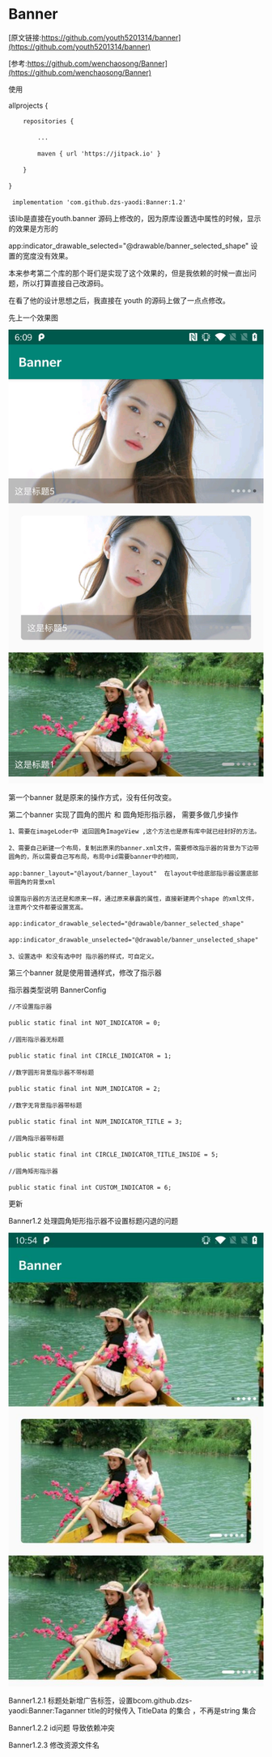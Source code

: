 # Banner

[原文链接:https://github.com/youth5201314/banner](https://github.com/youth5201314/banner)

[参考:https://github.com/wenchaosong/Banner](https://github.com/wenchaosong/Banner)

使用

allprojects {

		repositories {
        
			...
            
			maven { url 'https://jitpack.io' }
            
		}
        
	}
    
     implementation 'com.github.dzs-yaodi:Banner:1.2'

该lib是直接在youth.banner 源码上修改的，因为原库设置选中属性的时候，显示的效果是方形的

app:indicator_drawable_selected="@drawable/banner_selected_shape" 设置的宽度没有效果。

本来参考第二个库的那个哥们是实现了这个效果的，但是我依赖的时候一直出问题，所以打算直接自己改源码。

在看了他的设计思想之后，我直接在 youth 的源码上做了一点点修改。


先上一个效果图

![效果图](https://github.com/XW837156540/Banner/raw/master/app/src/main/res/drawable/result.jpg)


第一个banner 就是原来的操作方式，没有任何改变。

第二个banner  实现了圆角的图片 和 圆角矩形指示器， 需要多做几步操作

    1、需要在imageLoder中 返回圆角ImageView ,这个方法也是原有库中就已经封好的方法。
    
    2、需要自己新建一个布局，复制出原来的banner.xml文件，需要修改指示器的背景为下边带圆角的，所以需要自己写布局，布局中id需要banner中的相同，
    
    app:banner_layout="@layout/banner_layout"  在layout中给底部指示器设置底部带圆角的背景xml
    
    设置指示器的方法还是和原来一样，通过原来暴露的属性，直接新建两个shape 的xml文件，注意两个文件都要设置宽高。

    app:indicator_drawable_selected="@drawable/banner_selected_shape"

    app:indicator_drawable_unselected="@drawable/banner_unselected_shape"
   
    3、设置选中 和没有选中时 指示器的样式，可自定义。
    
第三个banner 就是使用普通样式，修改了指示器

指示器类型说明  BannerConfig

    //不设置指示器
 
    public static final int NOT_INDICATOR = 0;
    
    //圆形指示器无标题
    
    public static final int CIRCLE_INDICATOR = 1;
    
    //数字圆形背景指示器不带标题
    
    public static final int NUM_INDICATOR = 2;
    
    //数字无背景指示器带标题
    
    public static final int NUM_INDICATOR_TITLE = 3;
    
    //圆角指示器带标题
    
    public static final int CIRCLE_INDICATOR_TITLE_INSIDE = 5;
    
    //圆角矩形指示器
    
    public static final int CUSTOM_INDICATOR = 6;


更新

Banner1.2 处理圆角矩形指示器不设置标题闪退的问题

![效果图](https://github.com/XW837156540/Banner/raw/master/app/src/main/res/drawable/no_title.jpg)

Banner1.2.1 标题处新增广告标签，设置bcom.github.dzs-yaodi:Banner:Taganner title的时候传入 TitleData 的集合 ，不再是string 集合

Banner1.2.2 id问题 导致依赖冲突

Banner1.2.3 修改资源文件名





